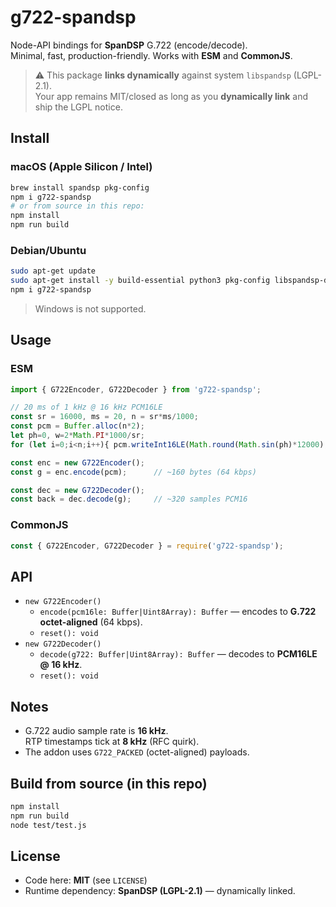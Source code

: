 # g722-spandsp

Node-API bindings for **SpanDSP** G.722 (encode/decode).  
Minimal, fast, production-friendly. Works with **ESM** and **CommonJS**.

> ⚠️ This package **links dynamically** against system `libspandsp` (LGPL-2.1).  
> Your app remains MIT/closed as long as you **dynamically link** and ship the LGPL notice.

## Install

### macOS (Apple Silicon / Intel)
```bash
brew install spandsp pkg-config
npm i g722-spandsp
# or from source in this repo:
npm install
npm run build
```

### Debian/Ubuntu
```bash
sudo apt-get update
sudo apt-get install -y build-essential python3 pkg-config libspandsp-dev
npm i g722-spandsp
```

> Windows is not supported.

## Usage

### ESM
```js
import { G722Encoder, G722Decoder } from 'g722-spandsp';

// 20 ms of 1 kHz @ 16 kHz PCM16LE
const sr = 16000, ms = 20, n = sr*ms/1000;
const pcm = Buffer.alloc(n*2);
let ph=0, w=2*Math.PI*1000/sr;
for (let i=0;i<n;i++){ pcm.writeInt16LE(Math.round(Math.sin(ph)*12000), i*2); ph+=w; }

const enc = new G722Encoder();
const g = enc.encode(pcm);      // ~160 bytes (64 kbps)

const dec = new G722Decoder();
const back = dec.decode(g);     // ~320 samples PCM16
```

### CommonJS
```js
const { G722Encoder, G722Decoder } = require('g722-spandsp');
```

## API

- `new G722Encoder()`
  - `encode(pcm16le: Buffer|Uint8Array): Buffer` — encodes to **G.722 octet-aligned** (64 kbps).
  - `reset(): void`
- `new G722Decoder()`
  - `decode(g722: Buffer|Uint8Array): Buffer` — decodes to **PCM16LE @ 16 kHz**.
  - `reset(): void`

## Notes

- G.722 audio sample rate is **16 kHz**.  
  RTP timestamps tick at **8 kHz** (RFC quirk).
- The addon uses `G722_PACKED` (octet-aligned) payloads.

## Build from source (in this repo)

```bash
npm install
npm run build
node test/test.js
```

## License

- Code here: **MIT** (see `LICENSE`)
- Runtime dependency: **SpanDSP (LGPL-2.1)** — dynamically linked.
